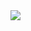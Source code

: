 <a href="https://github.com/drkostas">
  <img src="https://github-stats-alpha.vercel.app/api?username=geminilight&cc=000&tc=fff&ic=fff&bc=000">
</a>

<!--
### Hi there 👋

**GeminiLight/geminilight** is a ✨ _special_ ✨ repository because its `README.md` (this file) appears on your GitHub profile.

Here are some ideas to get you started:

- 🔭 I’m currently working on ...
- 🌱 I’m currently learning ...
- 👯 I’m looking to collaborate on ...
- 🤔 I’m looking for help with ...
- 💬 Ask me about ...
- 📫 How to reach me: ...
- 😄 Pronouns: ...
- ⚡ Fun fact: ...
-->
